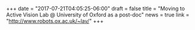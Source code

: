 +++
date = "2017-07-21T04:05:25-06:00"
draft = false
title = "Moving to Active Vision Lab @ University of Oxford as a post-doc"
news = true
link = "http://www.robots.ox.ac.uk/~lav/"
+++
